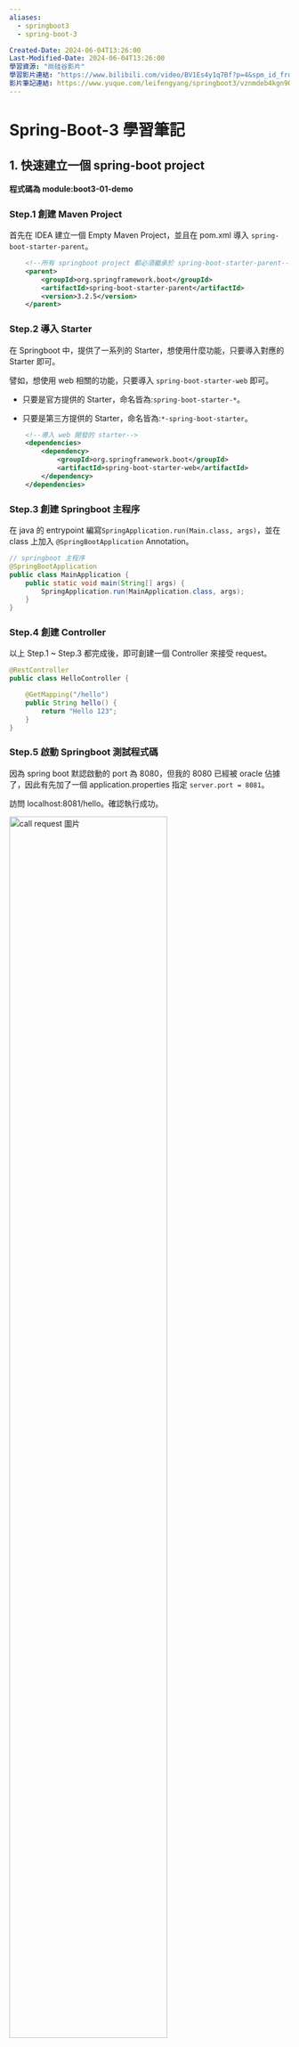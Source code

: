 ```yaml
---
aliases:
  - springboot3
  - spring-boot-3

Created-Date: 2024-06-04T13:26:00
Last-Modified-Date: 2024-06-04T13:26:00
學習資源: "尚硅谷影片"
學習影片連結: "https://www.bilibili.com/video/BV1Es4y1q7Bf?p=4&spm_id_from=pageDriver&vd_source=761768e2c11632de30fd3e6fab20e591"
影片筆記連結: https://www.yuque.com/leifengyang/springboot3/vznmdeb4kgn90vrx#cYdbS
---
```


# Spring-Boot-3 學習筆記

## 1. 快速建立一個 spring-boot project

**程式碼為 module:boot3-01-demo**

### Step.1 創建 Maven Project

首先在 IDEA 建立一個 Empty Maven Project，並且在 pom.xml 導入 `spring-boot-starter-parent`。

```xml
    <!--所有 springboot project 都必須繼承於 spring-boot-starter-parent-->
    <parent>
        <groupId>org.springframework.boot</groupId>
        <artifactId>spring-boot-starter-parent</artifactId>
        <version>3.2.5</version>
    </parent>
```

### Step.2 導入 Starter

在 Springboot 中，提供了一系列的 Starter，想使用什麼功能，只要導入對應的 Starter 即可。

譬如，想使用 web 相關的功能，只要導入 `spring-boot-starter-web` 即可。

- 只要是官方提供的 Starter，命名皆為:`spring-boot-starter-*`。

- 只要是第三方提供的 Starter，命名皆為:`*-spring-boot-starter`。

```xml
    <!--導入 web 開發的 starter-->
    <dependencies>
        <dependency>
            <groupId>org.springframework.boot</groupId>
            <artifactId>spring-boot-starter-web</artifactId>
        </dependency>
    </dependencies>
```

### Step.3 創建 Springboot 主程序

在 java 的 entrypoint 編寫`SpringApplication.run(Main.class, args)`，並在 class 上加入 `@SpringBootApplication` Annotation。

```java
// springboot 主程序
@SpringBootApplication
public class MainApplication {
    public static void main(String[] args) {
        SpringApplication.run(MainApplication.class, args);
    }
}
```

### Step.4 創建 Controller

以上 Step.1 ~ Step.3 都完成後，即可創建一個 Controller 來接受 request。

```java
@RestController
public class HelloController {

    @GetMapping("/hello")
    public String hello() {
        return "Hello 123";
    }
}
```

### Step.5 啟動 Springboot 測試程式碼

因為 spring boot 默認啟動的 port 為 8080，但我的 8080 已經被 oracle 佔據了，因此有先加了一個 application.properties 指定 `server.port = 8081`。

訪問 localhost:8081/hello。確認執行成功。

<img src="img/Snipaste_2024-06-04_13-56-54.jpg" alt="call request 圖片" style="width:75%"/>

### 打包 springboot

若是想打包 springboot 須在 maven 導入 springboot 提供的插件。

```xml
    <!--springboot 提供的打包插件-->
    <build>
        <plugins>
            <plugin>
                <groupId>org.springframework.boot</groupId>
                <artifactId>spring-boot-maven-plugin</artifactId>
            </plugin>
        </plugins>
    </build>
```

接下來執行 `mvn clean package` 生成 jar 包，即可透過 `java -jar demo.jar` 運行 springboot project。

<img src="img/Snipaste_2024-06-04_14-06-39.jpg" alt="java 運行圖片" style="width:100%"/>

#### springboot 提供的打包插件與 maven 原生的差別

>##### jar 檔差別
>
>- maven 打包的 jar 檔只會包含者這個 project 自身的`.class file`和 `resource file` ，並不包含者第三方依賴的 jar 檔，因此運行時得手動添加使用到的第三方依賴。
>- springboot 打包的 jar 檔會包含者 project 自身的 `.class file`和`resource file`外，也包含者第三方依賴，因此運行時只要確保環境有安裝 java，即可透過 `java -jar`運行 springboot 程式。

>##### war 檔差別
>
>- war 檔的差異則較小，不管是 maven、springboot 打包出來的 war 檔都會包含者第三方依賴，而springboot 的 war 檔則可以自由的選擇要用內嵌的 web server 還是把 springboot.war 放到外部 web server 運行。

springboot 可以直接打包成 jar 檔運行，而不必放到 web server，就是因為已經內嵌了 tomcat，而透過 springboot 插件打包出來的 jar 檔，也包含者 tomcat 等第三方依賴，因此才可直接透過 `java -jar`運行。

---

### springboot 特性總結

透過以上 quick start 可以知道 springboot 具有以下特性，或是解決了以下問題。

#### 1. 簡化整合

若是以前單獨使用 spring mvc 的場景，那如果要開發 web 功能，就需要在 pom.xml
導入 servlet、tomcat、spring-mvc 等諸多依賴，而 springboot 現在透過 maven 依賴傳遞的特性，整合了各種 Starter 啟動器，如果我們想使用 web 相關的功能，只需要導入`spring-boot-starter-web`即可，而`spring-boot-starter-web`裡面也可看到又導入了其他 Starter，譬如`spring-boot-starter-tomcat`等等。

***因此，springboot 大大的簡化了我們在 pom.xml 導入依賴的配置。***

springboot 官方提供的 Starter:[官方連結](https://docs.spring.io/spring-boot/reference/using/build-systems.html#using.build-systems.starters)

- 只要是 springboot 官方提供的 Starter，命名皆為:`spring-boot-starter-*`。

- 只要是第三方提供的 Starter，命名皆為:`*-spring-boot-starter`。

#### 2. 簡化配置

若是單獨使用 spring mvc 的話，需要自己在 web.xml 或使用 @Configuration 來配置 DispatcherServlet，還要配置 ioc container，掃描範圍等等。

但使用 springboot 後，在 springboot 都有默認配置幫我們先做了這些事情，簡化了
我們還要自己配置的步驟，若默認配置不滿足需求，也可以透過 `application.propertties`來客製化需求。

`application.properties`:

- springboot 的配置都集中在這檔案，只需要修改此檔案即可。
- 配置屬性都有默認值。
- 具體有哪些屬性:[官方文檔](https://docs.spring.io/spring-boot/appendix/application-properties/index.html#appendix.application-properties)

#### 3. 簡化維運

如果想修改一個 jar 包的一些配置，不需要再重新打包，只要在 jar 包同層的資料夾下
修改 application.properties 即可。

### Spring Initializr

就 IDEA 一個建立 springboot project 的功能，在 IDEA 2024 版已經改名成
Spring Boot 了。

## 2.原理分析

### 1. 依賴管理機制

#### 1. 為什麼導入 `spring-boot-starter-web` 就將相關的 web 依賴都導入進來?

這是因為 springboot 已經將 web 開發場景會用到的 dependency 都寫好在 `spring-boot-starter-web`裡了，若查看`spring-boot-starter-web`，會看到裡面還有個 dependency `spring-boot-starter-tomcat`，而這個 `starter-tomcat`也寫好了 tomcat 會使用到的 dependency，因此只要導入`spring-boot-starter-web`，就會透過 maven 依賴傳遞的特性將這些 dependency 傳遞進來。

#### 2. 為什麼版本號都不用定義?

每個 springboot 都會繼承`spring-boot-starter-parent` 為父工程，
而`spring-boot-starter-parent` 又繼承於 `spring-boot-dependencies`，
在`spring-boot-dependencies`中會將所有版本號都定義好。

如此一來，我們就不用自己去定義版本，不用嘗試哪些版本是有衝突的。
當然沒被 `spring-boot-starter-parent` 管理到的 dependency 依然需要自己寫版本號。

<img src="img/Snipaste_2024-06-04_16-19-37.jpg" alt="原理圖" style="width:50%" />

### 2. 自動配置機制

#### 1.初步理解

以前需要手動編寫 .xml 或 configuration class 去配置一些核心組件，譬如 DispatcherServlet、
ViewResolver 等等，而現在只要導入對應的 Starter 後即可馬上使用，springboot 會自動的
幫我們配置好這些組件。

以下code，若透過 IDEA debug mode 的 Evaluate Expression 去查看 `applicationContext.getBeanDefinitionNames()` 能看到裡面確實有 DispatcherServlet 這個 Bean。

```java
@SpringBootApplication
public class Boot302DemoApplication {

    public static void main(String[] args) {
        ConfigurableApplicationContext applicationContext = SpringApplication.run(Boot302DemoApplication.class, args);
        System.out.println("stop");
    }
}
```

##### 默認的 package scan 規則

- 以前需要在 .xml 或 @ComponentScan 去指定包掃描的路徑，而在 springboot 中預設就是**掃描主程序class所在的 package 及其子 package**。
- @SpringBootApplication Annotation 所在的 class 即是主程序 class。
- 若想自定義掃描路徑，可透過 `@SpringBootApplication(scanBasePackages = "path")` 或 添加`@ComponentScan` 在主程序上，之所以可以這麼做，是因為`@SpringBootApplication`本來就是由`@ComponentScan`所組成的。

<img src="img/Snipaste_2024-06-04_16-45-08.jpg" alt="SpringBootApplicaiton Annotation" style="width:50%"/>

##### 配置屬性的默認值

在 application.properties 中，實際上每個屬性都會被綁定到某個 class 的屬性上。
譬如以 `server.port` 為例，若對 application.properties 的 `server.port` 用 ctrl + 左鍵
會導到 `ServerProperties.class` 上，而所有的屬性都是如此，會被綁定到某個 class 上。

##### 簡介自動配置的原理

若觀察`spring-boot-starter-web`等 starter，會看到都導入了一個`spring-boot-starter`，而這個`spring-boot-starter`又導入了`spring-boot-autoconfigure`，而這個`spring-boot-autoconfigure`編寫了很多 autoconfiguration class，只要導入對應的 starter，就會開啟哪個 starter 的 autoconfiguration class。

至於這些 autoconfigutation class 具體是在哪邊被 springboot 執行，目前還沒弄懂。

<img src="img/Snipaste_2024-06-04_17-03-41.jpg" alt="autoconfiguration" style="width:50%"/>

## 3. 常用註解、條件註解

### 1. 常用註解

這邊的 Annotation 功能要搞明白，後續自動配置原理會用到。

因為除了 @import 外都明白功能，故只介紹 @import。

### @import

@import 的功能是用來導入 class 成為 Bean，而組件的名字為全類名。

```java
@Configuration
@Import(要導入的 class)
public class MyConfig {
}
```

### 2. 條件註解

@ConditionalOnClass：如果類路徑中存在這個類，則觸發指定行為

@ConditionalOnMissingClass：如果類路徑中不存在這個類，則觸發指定行為

@ConditionalOnBean：如果容器中存在這個Bean（元件），則觸發指定行為

@ConditionalOnMissingBean：如果容器中不存在這個Bean（組件），則觸發指定行為

如果條件註解是加到 configuration class 上的話，則註解生效，整個 configuration class 才生效。

如果是加到 @Component class 上，效果會不會是條件註解生效，才把 class 加到 IOC 呢，還有待測試。

#### 條件註解範例

 先添加 druid dependency，然後配置以下 configuration。

 ```java
 @Configuration
public class MyConfig {

    @Bean
    @ConditionalOnClass(name="com.alibaba.druid.FastsqlException")
    public Cat cat01() {
        return new Cat();
    }

    @Bean
    @ConditionalOnMissingClass(value = "com.alibaba.druid.FastsqlException")
    public Dog dog01() {
        return new Dog();
    }
}
 ```

可以看到是 cat01 被加入到 IOC。

<img src="img/Snipaste_2024-06-04_18-37-34.jpg" alt="條件註解範例" style="width:50%"/>

### 3.屬性綁定

將 IOC Container 中的 Bean 的屬性值與配置文件(application.properties)的配置項的值進行綁定。

- @ConfigurationProperties

- @EnableConfigurationProperties

#### @ConfigurationProperties 範例

`@ConfigurationProperties`並不會把 Class 放到 IOC Container，因此要自己手動加上
`@Component` 或 `@Bean`。

>application.properties
>
>```properties
>pig.id=1
>pig.name=瓜瓜
>pig.age=21
>```

>Pig Class
>
>```java
>// 要記得加上 setter、getter 給底層調用
>@ConfigurationProperties(prefix = "pig")
>@Component
>@Data
>public class Pig {
>    Integer id;
>    String name;
>    Integer age;
>}
>```

<img src="img/Snipaste_2024-06-05_13-29-40.jpg" alt="result" style="width:50%"/>

#### @EnableConfigurationProperties 範例

- 在`@ConfigurationProperties`的介紹中有說到要把 class 變成 Bean 則`@ConfigurationProperties`才會生效，而`@EnableConfigurationProperties`則提供了另種使`@EnableConfigurationProperties`生效的方式。

```java
@Data
@ConfigurationProperties(prefix = "sheep")
public class Sheep {
    Integer id;
    String name;
    Integer age;
}
```

透過在啟動類或配置類添加`@EnableConfigurationProperties`使`@ConfigurationProperties`也能生效。

```java
@SpringBootApplication
@EnableConfigurationProperties(value = Sheep.class)
public class Boot302DemoApplication {

    public static void main(String[] args) {
        ConfigurableApplicationContext applicationContext = SpringApplication.run(Boot302DemoApplication.class, args);
        System.out.println("stop");
    }
}
```

- 因為 spring-boot 默認只掃描`@SpringBootApplication`所在的 package，因此就算導入的第三方依賴有添加@`Component`、`ConfigurationProperties`等註解也沒用，因為 spring-boot 根本掃描不到，因此就可透過`@EnableConfigurationProperties`來使第三方依賴的 class 進行屬性綁定並添加到 IOC Container。

## SpringBoot 自動配置完整流程

以`spring-boot-starter-web`為例。

1. 導入`spring-boot-starter-web`後會透過依賴傳遞導入`spring-boot-starter`，而這個`spring-boot-starter`是所有 starter 都會導入的一個依賴，是自動配置的核心依賴。

2. `spring-boot-starter`也會透過依賴傳遞導入`spring-boot-autoconfigure`，而`spring-boot-autoconfigure`則定義了各個 starter 的 autoconfiguration class，像是在`package org.springframework.boot.autoconfigure.web.servlet`下就定義了`DispatcherServletAutoConfiguration.class`。
從下圖可以看到，只要 class path 下有者`DispatcherServlet.class`這個 configuration class 才會生效。<img src="img/Snipaste_2024-06-05_17-02-04.jpg" alt="自動配置圖" style="width:100%"/>
而在`DispatcherServletAutoConfiguration`裡有個 Method 能看到就是註冊`DispatcherServlet`的。

```java
@Bean(name = DEFAULT_DISPATCHER_SERVLET_BEAN_NAME)
public DispatcherServlet dispatcherServlet(WebMvcProperties webMvcProperties) {
    DispatcherServlet dispatcherServlet = new DispatcherServlet();
    dispatcherServlet.setDispatchOptionsRequest(webMvcProperties.isDispatchOptionsRequest());
    dispatcherServlet.setDispatchTraceRequest(webMvcProperties.isDispatchTraceRequest());
    configureThrowExceptionIfNoHandlerFound(webMvcProperties, dispatcherServlet);
    dispatcherServlet.setPublishEvents(webMvcProperties.isPublishRequestHandledEvents());
    dispatcherServlet.setEnableLoggingRequestDetails(webMvcProperties.isLogRequestDetails());
    return dispatcherServlet;
}
```

>能看到 `spring-boot-autoconfigure.org`下寫了所有 starter 的 autoconfigure。
>
><img src="img/Snipaste_2024-06-05_17-15-50.jpg" alt="autocon.jar" style="width:50%"/>

因此，現在知道並不是所有 auto configuration 都會生效，springboot 透過條件註解來決定生效的條件，譬如，只有當導入`spring-boot-starter-web`後，在 class path 下存在 `DispatcherServlet.class`後，`DispatcherServletAutoConfiguration`才會生效。

3. 雖然在`spring-boot-autoconfigure`已經寫好了所有 starter 的 auto configuration，但 springboot 默認只掃描 `@SpringBootApplication` 所在的 package 及其子包，是掃不到`spring-boot-autoconfigure`下的配置類的，所以儘管 auto configuration 是生效的，但springboot 根本加載不到它們，因此 spring-boot 是透過`@SpringBootApplication`->`@EnableAutoConfiguration`->`@Import(AutoConfigurationImportSelector.class)`先去註冊`AutoConfigurationImportSelector`成為 Bean 後，然後調用`AutoConfigurationImportSelector.getAutoConfigurationEntry()`方法去獲得 auto configuration class，其中在`getAutoConfigurationEntry()`裡會看到調用了`getCandidateConfigurations()`，而就是在這裡去獲得`spring-boot-autoconfigure`裡的自動配置類的。

>`AutoConfigurationImportSelector.getCandidateConfigurations()`
>
>實際上是透過 `ImportCandidates.load` 去加載配置類的，點進去能看到實際上去加載配置類的 path 就是 META-INF/spring/org.springframework.boot.autoconfigure.AutoConfiguration.imports，而在 imports 裡則定義了所有自動配置類的 path。
>
>```java
>protected List<String> getCandidateConfigurations(AnnotationMetadata metadata, >AnnotationAttributes attributes) {
>    List<String> configurations = ImportCandidates.load(AutoConfiguration.class, >getBeanClassLoader())
>		.getCandidates();
>	Assert.notEmpty(configurations,
>			"No auto configuration classes found in "
>					+ ".META-INF/spring/org.springframework.boot.autoconfigure.>AutoConfiguration.imports If you "
>					+ "are using a custom packaging, make sure that file is correct.");
>	return configurations;
>}
>```

><img src="img/Snipaste_2024-06-06_11-58-47.jpg" alt="imports圖" style="width:100%"/>

4. application.properties 的原理

- 以 tomcat 為例，在`EmbeddedWebServerFactoryCustomizerAutoConfiguration`裡有者配置 tomcat 的方法。

  ```java
          @Bean
        public TomcatWebServerFactoryCustomizer tomcatWebServerFactoryCustomizer(Environment environment, ServerProperties serverProperties) {
            return new TomcatWebServerFactoryCustomizer(environment, serverProperties);
        }
  ```

  可以看到傳了一個 `ServerProperties` 當作 tomcat 的配置文件，而這個`ServerProperties`就是透過`@EnableConfigurationProperties`去導入進來的。
  <img src="img/Snipaste_2024-06-06_14-11-54.jpg" alt="EmbeddedWebServerFactoryCustomizerAutoConfiguration圖" style="width:75%"/>
  
  而這個`ServerProperties`則是透過 `@ConfigurationProperties` 去綁定到 application.properties 的屬性上，下圖能看到`prefix="server"`，因此 tomcat 的設定在 application.properties 都是以 server 開頭的。

  <img src="img/Snipaste_2024-06-06_14-13-30.jpg" alt="ServerProperties.class 圖" style="width:70%"/>

- 所以 application.properties 綁定邏輯為:

  1.`ServerProperties`透過`@ConfigurationProperties`將 application.properties 的屬性值綁定到自己的屬性上。
  
  2.`EmbeddedWebServerFactoryCustomizerAutoConfiguration`透過`EnableConfigurationProperties`將`ServerProperties`導入進來。

  3.在創建 tomccat 時將`ServerProperties`傳遞進去設定 tomcat 的配置細節。

  ```java
          @Bean
        public TomcatWebServerFactoryCustomizer tomcatWebServerFactoryCustomizer(Environment environment, ServerProperties serverProperties) {
            return new TomcatWebServerFactoryCustomizer(environment, serverProperties);
        }
  ```

5. 核心步驟總結:
   <img src="img/Snipaste_2024-06-06_14-37-05.jpg" alt="流程總結" style="width:100%"/>
